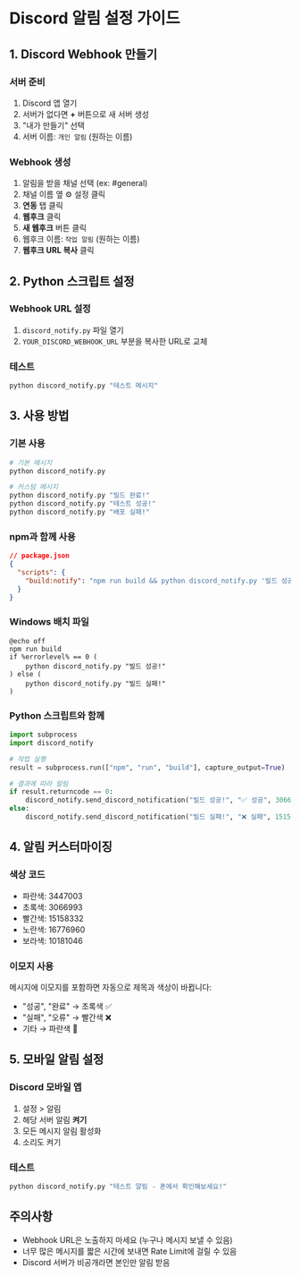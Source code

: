 # Discord 알림 설정 가이드

## 1. Discord Webhook 만들기

### 서버 준비
1. Discord 앱 열기
2. 서버가 없다면 **+** 버튼으로 새 서버 생성
3. "내가 만들기" 선택
4. 서버 이름: `개인 알림` (원하는 이름)

### Webhook 생성
1. 알림을 받을 채널 선택 (ex: #general)
2. 채널 이름 옆 ⚙️ 설정 클릭
3. **연동** 탭 클릭
4. **웹후크** 클릭
5. **새 웹후크** 버튼 클릭
6. 웹후크 이름: `작업 알림` (원하는 이름)
7. **웹후크 URL 복사** 클릭

## 2. Python 스크립트 설정

### Webhook URL 설정
1. `discord_notify.py` 파일 열기
2. `YOUR_DISCORD_WEBHOOK_URL` 부분을 복사한 URL로 교체

### 테스트
```bash
python discord_notify.py "테스트 메시지"
```

## 3. 사용 방법

### 기본 사용
```bash
# 기본 메시지
python discord_notify.py

# 커스텀 메시지
python discord_notify.py "빌드 완료!"
python discord_notify.py "테스트 성공!"
python discord_notify.py "배포 실패!"
```

### npm과 함께 사용
```json
// package.json
{
  "scripts": {
    "build:notify": "npm run build && python discord_notify.py '빌드 성공!' || python discord_notify.py '빌드 실패!'"
  }
}
```

### Windows 배치 파일
```batch
@echo off
npm run build
if %errorlevel% == 0 (
    python discord_notify.py "빌드 성공!"
) else (
    python discord_notify.py "빌드 실패!"
)
```

### Python 스크립트와 함께
```python
import subprocess
import discord_notify

# 작업 실행
result = subprocess.run(["npm", "run", "build"], capture_output=True)

# 결과에 따라 알림
if result.returncode == 0:
    discord_notify.send_discord_notification("빌드 성공!", "✅ 성공", 3066993)
else:
    discord_notify.send_discord_notification("빌드 실패!", "❌ 실패", 15158332)
```

## 4. 알림 커스터마이징

### 색상 코드
- 파란색: 3447003
- 초록색: 3066993
- 빨간색: 15158332
- 노란색: 16776960
- 보라색: 10181046

### 이모지 사용
메시지에 이모지를 포함하면 자동으로 제목과 색상이 바뀝니다:
- "성공", "완료" → 초록색 ✅
- "실패", "오류" → 빨간색 ❌
- 기타 → 파란색 🔔

## 5. 모바일 알림 설정

### Discord 모바일 앱
1. 설정 > 알림
2. 해당 서버 알림 **켜기**
3. 모든 메시지 알림 활성화
4. 소리도 켜기

### 테스트
```bash
python discord_notify.py "테스트 알림 - 폰에서 확인해보세요!"
```

## 주의사항

- Webhook URL은 노출하지 마세요 (누구나 메시지 보낼 수 있음)
- 너무 많은 메시지를 짧은 시간에 보내면 Rate Limit에 걸릴 수 있음
- Discord 서버가 비공개라면 본인만 알림 받음